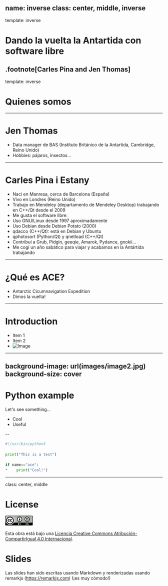 name: inverse
class: center, middle, inverse
---
template: inverse
# Dando la vuelta la Antartida con software libre 
.footnote[Carles Pina and Jen Thomas]
---
template: inverse
# Quienes somos
---
# Jen Thomas
- Data manager de BAS (Instituto Británico de la Antartida, Cambridge, Reino Unido) 
- Hobbies: pájaros, insectos...

---
# Carles Pina i Estany
- Nací en Manresa, cerca de Barcelona (España)
- Vivo en Londres (Reino Unido)
- Trabajo en Mendeley (departamento de Mendeley Desktop) trabajando en C++/Qt
desde el 2009
- Me gusta el software libre:
 - Uso GNU/Linux desde 1997 aproximadamente
 - Uso Debian desde Debian Potato (2000)
 - qdacco (C++/Qt): está en Debian y Ubuntu
 - qphotosort (Python/Qt) y qnetload (C++/Qt)
 - Contribuí a Grub, Pidgin, geeqie, Amarok, Pydance, gnokii...
- Me cogí un año sabático para viajar y acabamos en la Antártida trabajando
---
# ¿Qué es ACE?
- Antarctic Cicumnavigation Expedition
- Dimos la vuelta!
---
# Introduction

* Item 1
* Item 2
* ![Image](images/image1.jpg)
---
background-image: url(images/image2.jpg)
background-size: cover
---
# Python example
Let's see something...

- Cool
- Useful

--

```python
#!/usr/bin/python3

print("This is a test")

if name=="ace":
*    print("Cool!")
```

---
class: center, middle
# License
![CreativeCommons](external/creative-commons.png)

Esta obra está bajo una [Licencia Creative Commons Atribución-CompartirIgual 4.0 Internacional](https://creativecommons.org/licenses/by-sa/4.0/).

# Slides
Las slides han sido escritas usando Markdown y renderizadas usando remarkjs  (https://remarkjs.com) (¡es muy cómodo!)
